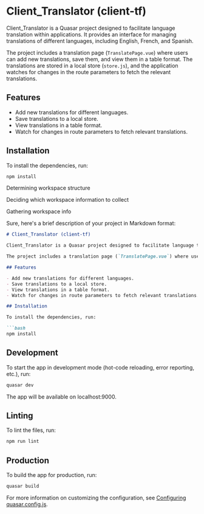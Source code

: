 # Client_Translator (client-tf)

Client_Translator is a Quasar project designed to facilitate language translation within applications. It provides an interface for managing translations of different languages, including English, French, and Spanish.

The project includes a translation page (`TranslatePage.vue`) where users can add new translations, save them, and view them in a table format. The translations are stored in a local store (`store.js`), and the application watches for changes in the route parameters to fetch the relevant translations.

## Features

- Add new translations for different languages.
- Save translations to a local store.
- View translations in a table format.
- Watch for changes in route parameters to fetch relevant translations.

## Installation

To install the dependencies, run:

```bash
npm install
```

Determining workspace structure

Deciding which workspace information to collect

Gathering workspace info

Sure, here's a brief description of your project in Markdown format:

```md
# Client_Translator (client-tf)

Client_Translator is a Quasar project designed to facilitate language translation within applications. It provides an interface for managing translations of different languages, including English, French, and Spanish.

The project includes a translation page (`TranslatePage.vue`) where users can add new translations, save them, and view them in a table format. The translations are stored in a local store (`store.js`), and the application watches for changes in the route parameters to fetch the relevant translations.

## Features

- Add new translations for different languages.
- Save translations to a local store.
- View translations in a table format.
- Watch for changes in route parameters to fetch relevant translations.

## Installation

To install the dependencies, run:

```bash
npm install
```

## Development

To start the app in development mode (hot-code reloading, error reporting, etc.), run:

```bash
quasar dev
```

The app will be available on localhost:9000.

## Linting

To lint the files, run:

```bash
npm run lint
```

## Production

To build the app for production, run:

```bash
quasar build
```

For more information on customizing the configuration, see [Configuring quasar.config.js](https://v2.quasar.dev/quasar-cli-vite/quasar-config-js).

